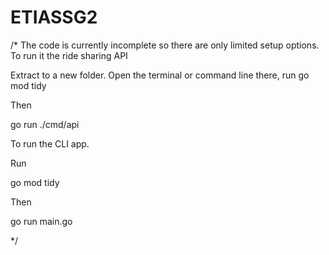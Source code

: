 # ETIASSG2
/* The code is currently incomplete so there are only limited setup options.
To run it the ride sharing API

Extract to a new folder. Open the terminal or command line there, run
go mod tidy

Then

go run ./cmd/api

To run the CLI app.

Run

go mod tidy

Then

go run main.go

*/
